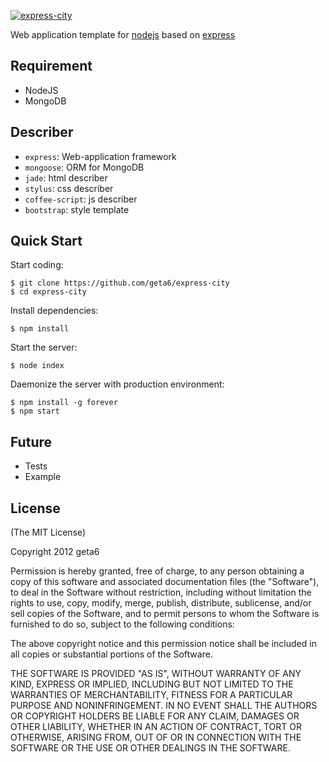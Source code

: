 [![express-city](http://dl.dropbox.com/u/5390234/express-city.jpg)](https://github.com/geta6/express-city)

  Web application template for [nodejs](http://nodejs.org) based on [express](http://expressjs.com)

## Requirement

  * NodeJS
  * MongoDB


## Describer

  * `express`: Web-application framework
  * `mongoose`: ORM for MongoDB
  * `jade`: html describer
  * `stylus`: css describer
  * `coffee-script`: js describer
  * `bootstrap`: style template


## Quick Start

  Start coding:

    $ git clone https://github.com/geta6/express-city
    $ cd express-city

  Install dependencies:

    $ npm install

  Start the server:

    $ node index

  Daemonize the server with production environment:

    $ npm install -g forever
    $ npm start


## Future

  * Tests
  * Example


## License

(The MIT License)

Copyright 2012 geta6

Permission is hereby granted, free of charge, to any person obtaining
a copy of this software and associated documentation files (the
"Software"), to deal in the Software without restriction, including
without limitation the rights to use, copy, modify, merge, publish,
distribute, sublicense, and/or sell copies of the Software, and to
permit persons to whom the Software is furnished to do so, subject to
the following conditions:

The above copyright notice and this permission notice shall be
included in all copies or substantial portions of the Software.

THE SOFTWARE IS PROVIDED "AS IS", WITHOUT WARRANTY OF ANY KIND,
EXPRESS OR IMPLIED, INCLUDING BUT NOT LIMITED TO THE WARRANTIES OF
MERCHANTABILITY, FITNESS FOR A PARTICULAR PURPOSE AND
NONINFRINGEMENT. IN NO EVENT SHALL THE AUTHORS OR COPYRIGHT HOLDERS BE
LIABLE FOR ANY CLAIM, DAMAGES OR OTHER LIABILITY, WHETHER IN AN ACTION
OF CONTRACT, TORT OR OTHERWISE, ARISING FROM, OUT OF OR IN CONNECTION
WITH THE SOFTWARE OR THE USE OR OTHER DEALINGS IN THE SOFTWARE.

